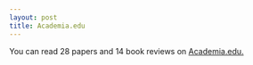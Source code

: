 ```yaml
---
layout: post
title: Academia.edu
---
```


You can read 28 papers and 14 book reviews on [Academia.edu.](https://uky.academia.edu/DBradshaw)